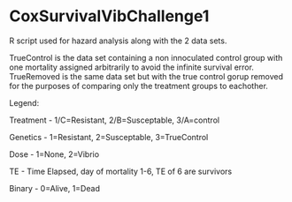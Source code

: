 # CoxSurvivalVibChallenge1

R script used for hazard analysis along with the 2 data sets.

TrueControl is the data set containing a non innoculated control group with one mortality assigned arbitrarily to avoid the infinite survival error.
TrueRemoved is the same data set but with the true control gorup removed for the purposes of comparing only the treatment groups to eachother.

Legend:

Treatment - 1/C=Resistant, 2/B=Susceptable, 3/A=control

Genetics - 1=Resistant, 2=Susceptable, 3=TrueControl

Dose - 1=None, 2=Vibrio

TE - Time Elapsed, day of mortality 1-6, TE of 6 are survivors

Binary - 0=Alive, 1=Dead
